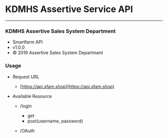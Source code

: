 # KDMHS Assertive Service API
---

### KDMHS Assertive Sales System Department
* Smartfarm API
* v1.0.0
* © 2019 Assertive Sales System Department



### Usage

* Request URL
  * [https://api.sfam.shop](https://api.sfam.shop)

* Available Resource
  - /login
    * get
    * post(username, password) <!-- username: userid, password: user password-->

  - /OAuth
    